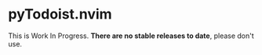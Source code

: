# pyTodoist.nvim

This is Work In Progress. **There are no stable releases to date**, please don't use.
